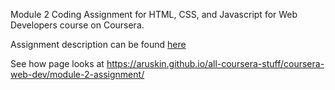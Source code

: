 Module 2 Coding Assignment for HTML, CSS, and Javascript for Web Developers course on Coursera.

Assignment description can be found [here](https://github.com/jhu-ep-coursera/fullstack-course4/blob/master/assignments/assignment2/Assignment-2.md)

See how page looks at https://aruskin.github.io/all-coursera-stuff/coursera-web-dev/module-2-assignment/

